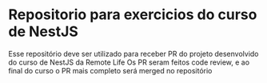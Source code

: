 # Repositorio para exercicios do curso de NestJS

Esse repositório deve ser utilizado para receber PR do projeto desenvolvido do curso de NestJS da Remote Life
Os PR seram feitos code review, e ao final do curso o PR mais completo será merged no repositório 
